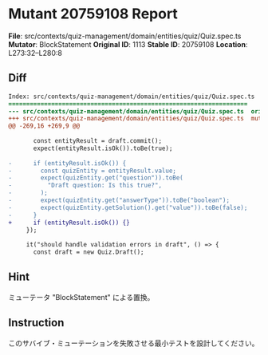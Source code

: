 # Mutant 20759108 Report

**File**: src/contexts/quiz-management/domain/entities/quiz/Quiz.spec.ts
**Mutator**: BlockStatement
**Original ID**: 1113
**Stable ID**: 20759108
**Location**: L273:32–L280:8

## Diff

```diff
Index: src/contexts/quiz-management/domain/entities/quiz/Quiz.spec.ts
===================================================================
--- src/contexts/quiz-management/domain/entities/quiz/Quiz.spec.ts	original
+++ src/contexts/quiz-management/domain/entities/quiz/Quiz.spec.ts	mutated #1113
@@ -269,16 +269,9 @@
 
       const entityResult = draft.commit();
       expect(entityResult.isOk()).toBe(true);
 
-      if (entityResult.isOk()) {
-        const quizEntity = entityResult.value;
-        expect(quizEntity.get("question")).toBe(
-          "Draft question: Is this true?",
-        );
-        expect(quizEntity.get("answerType")).toBe("boolean");
-        expect(quizEntity.getSolution().get("value")).toBe(false);
-      }
+      if (entityResult.isOk()) {}
     });
 
     it("should handle validation errors in draft", () => {
       const draft = new Quiz.Draft();
```

## Hint

ミューテータ "BlockStatement" による置換。

## Instruction

このサバイブ・ミューテーションを失敗させる最小テストを設計してください。
